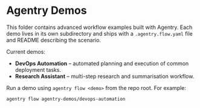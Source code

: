 # Agentry Demos

This folder contains advanced workflow examples built with Agentry. Each demo lives in its own subdirectory and ships with a `.agentry.flow.yaml` file and README describing the scenario.

Current demos:

- **DevOps Automation** – automated planning and execution of common deployment tasks.
- **Research Assistant** – multi-step research and summarisation workflow.

Run a demo using `agentry flow <demo>` from the repo root. For example:

```bash
agentry flow agentry-demos/devops-automation
```
